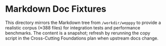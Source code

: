 # Markdown Doc Fixtures

This directory mirrors the Markdown tree from `/workdir/wepppy` to provide a realistic corpus (≈388 files) for integration tests and performance benchmarks. The content is a snapshot; refresh by rerunning the copy script in the Cross-Cutting Foundations plan when upstream docs change.
